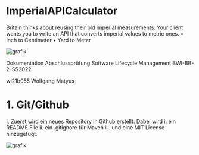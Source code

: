 # ImperialAPICalculator
Britain thinks about reusing their old imperial measurements. Your client wants you to write an API that converts imperial values to metric ones. • Inch to Centimeter • Yard to Meter


![grafik](https://user-images.githubusercontent.com/105013150/175044939-19c97e5c-bb83-4727-9121-8bbaec54ad1e.png)

Dokumentation Abschlussprüfung
Software Lifecycle Management 
BWI-BB-2-SS2022

wi21b055
Wolfgang Matyus


# 1.	Git/Github
I.	Zuerst wird ein neues Repository in Github erstellt. Dabei wird
i.	ein README File 
ii.	ein .gitignore für Maven
iii.	und eine MIT License hinzugefügt.

![grafik](https://user-images.githubusercontent.com/105013150/175053289-d66c02b7-93ea-4ed2-b347-d62be2fc9f66.png)


